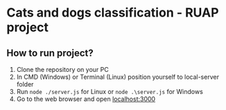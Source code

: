 # Cats and dogs classification - RUAP project

## How to run project?

1. Clone the repository on your PC
2. In CMD (Windows) or Terminal (Linux) position yourself to local-server folder
3. Run `node ./server.js` for Linux or `node .\server.js` for Windows
4. Go to the web browser and open [localhost:3000](http://localhost:3000/)
